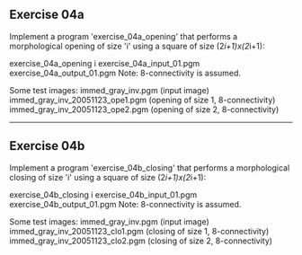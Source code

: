 ## Exercise 04a

Implement a program 'exercise_04a_opening' that performs a morphological opening of size 'i' using a square of size (2*i+1)x(2*i+1):

exercise_04a_opening i exercise_04a_input_01.pgm exercise_04a_output_01.pgm Note: 8-connectivity is assumed.

Some test images:
immed_gray_inv.pgm (input image)
immed_gray_inv_20051123_ope1.pgm (opening of size 1, 8-connectivity) immed_gray_inv_20051123_ope2.pgm (opening of size 2, 8-connectivity)

---

## Exercise 04b

Implement a program 'exercise_04b_closing' that performs a morphological closing of size 'i' using a square of size (2*i+1)x(2*i+1):

exercise_04b_closing i exercise_04b_input_01.pgm exercise_04b_output_01.pgm Note: 8-connectivity is assumed.

Some test images:
immed_gray_inv.pgm (input image)
immed_gray_inv_20051123_clo1.pgm (closing of size 1, 8-connectivity) immed_gray_inv_20051123_clo2.pgm (closing of size 2, 8-connectivity)
